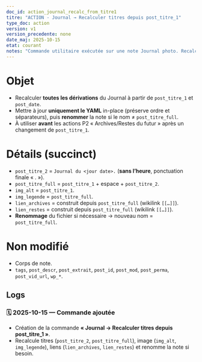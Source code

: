 ```yaml
---
doc_id: action_journal_recalc_from_titre1
titre: "ACTION - Journal → Recalculer titres depuis post_titre_1"
type_doc: action
version: v1
version_precedente: none
date_maj: 2025-10-15
etat: courant
notes: "Commande utilitaire exécutée sur une note Journal photo. Recalcule les titres et liens depuis post_titre_1, met à jour le YAML in-place et renomme le fichier si nécessaire. À lancer avant P2 (Archives/Restes) lorsqu’on modifie post_titre_1."
---
```


# Objet
- Recalculer **toutes les dérivations** du Journal à partir de `post_titre_1` et `post_date`.
- Mettre à jour **uniquement le YAML** in-place (préserve ordre et séparateurs), puis **renommer** la note si le nom ≠ `post_titre_full`.
- À utiliser **avant** les actions P2 « Archives/Restes du futur » après un changement de `post_titre_1`.

# Détails (succinct)
- `post_titre_2` = `Journal du <jour date>.` (**sans l’heure**, ponctuation finale « . »).
- `post_titre_full` = `post_titre_1` + espace + `post_titre_2`.
- `img_alt` = `post_titre_1`.
- `img_legende` = `post_titre_full`.
- `lien_archives` = construit depuis `post_titre_full` (wikilink `[[…]]`).
- `lien_restes` = construit depuis `post_titre_full` (wikilink `[[…]]`).
- **Renommage** du fichier si nécessaire → nouveau nom = `post_titre_full`.

# Non modifié
- Corps de note.
- `tags`, `post_descr`, `post_extrait`, `post_id`, `post_mod`, `post_perma`, `post_vid_url`, `wp_*`.

## Logs

### 🗓️ 2025-10-15 — Commande ajoutée
- Création de la commande **« Journal → Recalculer titres depuis post_titre_1 »**.
- Recalcule titres (`post_titre_2`, `post_titre_full`), image (`img_alt`, `img_legende`), liens (`lien_archives`, `lien_restes`) et renomme la note si besoin.
